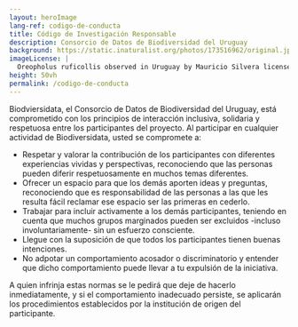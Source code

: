 ```yaml
---
layout: heroImage
lang-ref: codigo-de-conducta
title: Código de Investigación Responsable
description: Consorcio de Datos de Biodiversidad del Uruguay
background: https://static.inaturalist.org/photos/173516962/original.jpg
imageLicense: |
  Oreopholus ruficollis observed in Uruguay by Mauricio Silvera licensed under [CC-BY-NC](http://creativecommons.org/licenses/by-nc/4.0/) via [iNaturalist](https://www.gbif.org/occurrence/3759147791)
height: 50vh
permalink: /codigo-de-conducta
---
```


Biodviersidata, el Consorcio de Datos de Biodiversidad del Uruguay, está comprometido con los principios de interacción inclusiva, solidaria y respetuosa entre los participantes del proyecto. Al participar en cualquier actividad de Biodiversidata, usted se compromete a:  

- Respetar y valorar la contribución de los participantes con diferentes experiencias vividas y perspectivas, reconociendo que las personas pueden diferir respetuosamente en muchos temas diferentes.  
- Ofrecer un espacio para que los demás aporten ideas y preguntas, reconociendo que es responsabilidad de las personas a las que les resulta fácil reclamar ese espacio ser las primeras en cederlo.
- Trabajar para incluir activamente a los demás participantes, teniendo en cuenta que muchos grupos marginados pueden ser excluidos -incluso involuntariamente- sin un esfuerzo consciente.  
- Llegue con la suposición de que todos los participantes tienen buenas intenciones.  
- No adpotar un comportamiento acosador o discriminatorio y entender que dicho comportamiento puede llevar a tu expulsión de la iniciativa.  

A quien infrinja estas normas se le pedirá que deje de hacerlo inmediatamente, y si el comportamiento inadecuado persiste, se aplicarán los procedimientos establecidos por la institución de origen del participante.  
